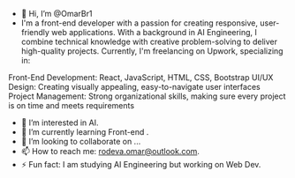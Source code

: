 - 👋 Hi, I’m @OmarBr1
- I'm a front-end developer with a passion for creating responsive, user-friendly web applications. With a background in AI Engineering, I combine technical knowledge with creative problem-solving to deliver high-quality projects. Currently, I'm freelancing on Upwork, specializing in:

Front-End Development: React, JavaScript, HTML, CSS, Bootstrap
UI/UX Design: Creating visually appealing, easy-to-navigate user interfaces
Project Management: Strong organizational skills, making sure every project is on time and meets requirements

- 👀 I’m interested in AI. 
- 🌱 I’m currently learning Front-end .
- 💞️ I’m looking to collaborate on ...
- 📫 How to reach me: rodeva.omar@outlook.com.
- ⚡ Fun fact: I am studying AI Engineering but working on Web Dev.

<!---
OmarBr1/OmarBr1 is a ✨ special ✨ repository because its `README.md` (this file) appears on your GitHub profile.
You can click the Preview link to take a look at your changes.
--->

